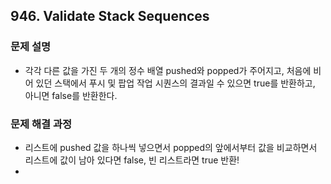 ## 946. Validate Stack Sequences
### 문제 설명
- 각각 다른 값을 가진 두 개의 정수 배열 pushed와 popped가 주어지고, 처음에 비어 있던 스택에서 푸시 및 팝업 작업 시퀀스의 결과일 수 있으면 true를 반환하고, 아니면 false를 반환한다.
​
### 문제 해결 과정
- 리스트에 pushed 값을 하나씩 넣으면서 popped의 앞에서부터 값을 비교하면서 리스트에 값이 남아 있다면 false, 빈 리스트라면 true 반환!
-
